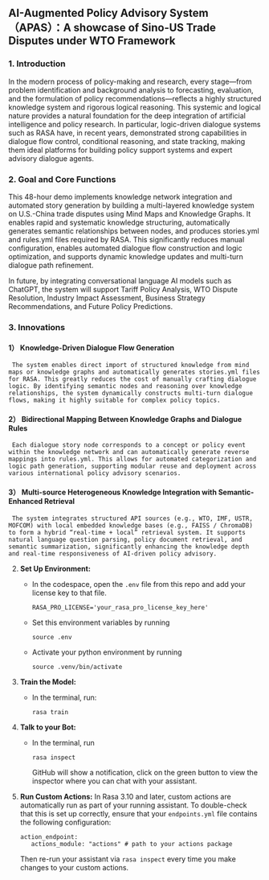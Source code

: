 ## AI-Augmented Policy Advisory System（APAS）：A showcase of Sino-US Trade Disputes under WTO Framework 


### 1. Introduction

   In the modern process of policy-making and research, every stage—from problem identification and background analysis to forecasting, evaluation, and the formulation of policy recommendations—reflects a highly structured knowledge system and rigorous logical reasoning. This systemic and logical nature provides a natural foundation for the deep integration of artificial intelligence and policy research. In particular, logic-driven dialogue systems such as RASA have, in recent years, demonstrated strong capabilities in dialogue flow control, conditional reasoning, and state tracking, making them ideal platforms for building policy support systems and expert advisory dialogue agents.

### 2. Goal and Core Functions

   This 48-hour demo implements knowledge network integration and automated story generation by building a multi-layered knowledge system on U.S.-China trade disputes using Mind Maps and Knowledge Graphs. It enables rapid and systematic knowledge structuring, automatically generates semantic relationships between nodes, and produces stories.yml and rules.yml files required by RASA. This significantly reduces manual configuration, enables automated dialogue flow construction and logic optimization, and supports dynamic knowledge updates and multi-turn dialogue path refinement.

   In future, by integrating conversational language AI models such as ChatGPT, the system will support Tariff Policy Analysis, WTO Dispute Resolution, Industry Impact Assessment, Business Strategy Recommendations, and Future Policy Predictions.

### 3. Innovations

#### 1） Knowledge-Driven Dialogue Flow Generation

     The system enables direct import of structured knowledge from mind maps or knowledge graphs and automatically generates stories.yml files for RASA. This greatly reduces the cost of manually crafting dialogue logic. By identifying semantic nodes and reasoning over knowledge relationships, the system dynamically constructs multi-turn dialogue flows, making it highly suitable for complex policy topics.
    
#### 2） Bidirectional Mapping Between Knowledge Graphs and Dialogue Rules

     Each dialogue story node corresponds to a concept or policy event within the knowledge network and can automatically generate reverse mappings into rules.yml. This allows for automated categorization and logic path generation, supporting modular reuse and deployment across various international policy advisory scenarios.

#### 3） Multi-source Heterogeneous Knowledge Integration with Semantic-Enhanced Retrieval

     The system integrates structured API sources (e.g., WTO, IMF, USTR, MOFCOM) with local embedded knowledge bases (e.g., FAISS / ChromaDB) to form a hybrid “real-time + local” retrieval system. It supports natural language question parsing, policy document retrieval, and semantic summarization, significantly enhancing the knowledge depth and real-time responsiveness of AI-driven policy advisory.

2. **Set Up Environment:**
   - In the codespace, open the `.env` file from this repo and add your license key to that file.
     ```
     RASA_PRO_LICENSE='your_rasa_pro_license_key_here'
     ```
   - Set this environment variables by running 
     ```
     source .env
     ```
   - Activate your python environment by running
     ```
     source .venv/bin/activate
     ```



4. **Train the Model:**
   - In the terminal, run:
     ```
     rasa train
     ```

5. **Talk to your Bot:**
   - In the terminal, run
     ```
     rasa inspect
     ```
     GitHub will show a notification, click on the green button to view the inspector where you can chat with your assistant.

6. **Run Custom Actions:**
  In Rasa 3.10 and later, custom actions are automatically run as part of your running assistant. To double-check that this is set up correctly, ensure that your `endpoints.yml` file contains the following configuration:
   ```
   action_endpoint:
      actions_module: "actions" # path to your actions package
    ```
   Then re-run your assistant via `rasa inspect` every time you make changes to your custom actions.
